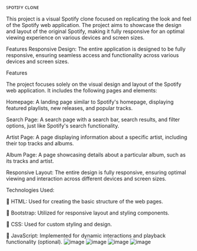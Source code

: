 ꜱᴘᴏᴛɪꜰʏ ᴄʟᴏɴᴇ

This project is a visual Spotify clone focused on replicating the look and feel of the Spotify web application. The project aims to showcase the design and layout of the original Spotify, making it fully responsive for an optimal viewing experience on various devices and screen sizes.

Features Responsive Design: The entire application is designed to be fully responsive, ensuring seamless access and functionality across various devices and screen sizes.

Features

The project focuses solely on the visual design and layout of the Spotify web application. It includes the following pages and elements:

Homepage: A landing page similar to Spotify's homepage, displaying featured playlists, new releases, and popular tracks.

Search Page: A search page with a search bar, search results, and filter options, just like Spotify's search functionality.

Artist Page: A page displaying information about a specific artist, including their top tracks and albums.

Album Page: A page showcasing details about a particular album, such as its tracks and artist.

Responsive Layout: The entire design is fully responsive, ensuring optimal viewing and interaction across different devices and screen sizes.

Technologies Used:

🔴 HTML: Used for creating the basic structure of the web pages.

🔴 Bootstrap: Utilized for responsive layout and styling components.

🔴 CSS: Used for custom styling and design.

🔴 JavaScript: Implemented for dynamic interactions and playback functionality (optional).
![image](https://github.com/RavitejaMulaparthi/spotify/assets/137281804/3c941867-47fb-4512-b316-233eee1ab8d2)
![image](https://github.com/RavitejaMulaparthi/spotify/assets/137281804/462450e0-e72e-486c-91a0-443dd20b4df4)
![image](https://github.com/RavitejaMulaparthi/spotify/assets/137281804/c4762ce3-2c78-436a-ac5e-c36a75682726)
![image](https://github.com/RavitejaMulaparthi/spotify/assets/137281804/af7cfac1-6395-4874-9842-c722e60d9f00)
